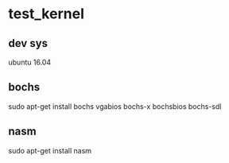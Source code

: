 # test_kernel

## dev sys

ubuntu 16.04

## bochs

sudo apt-get install bochs vgabios bochs-x bochsbios bochs-sdl

## nasm

sudo apt-get install nasm

